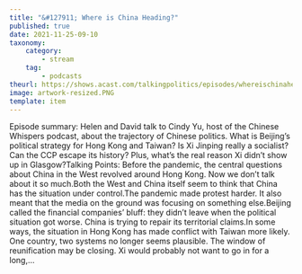 ```yaml
---
title: "&#127911; Where is China Heading?"
published: true
date: 2021-11-25-09-10
taxonomy:
    category:
        - stream
    tag:
        - podcasts
theurl: https://shows.acast.com/talkingpolitics/episodes/whereischinaheading-
image: artwork-resized.PNG
template: item
---
```


Episode summary: Helen and David talk to Cindy Yu, host of the Chinese Whispers podcast, about the trajectory of Chinese politics. What is Beijing&rsquo;s political strategy for Hong Kong and Taiwan? Is Xi Jinping really a socialist? Can the CCP escape its history? Plus, what&rsquo;s the real reason Xi didn&rsquo;t show up in Glasgow?Talking Points: Before the pandemic, the central questions about China in the West revolved around Hong Kong. Now we don&rsquo;t talk about it so much.Both the West and China itself seem to think that China has the situation under control.The pandemic made protest harder. It also meant that the media on the ground was focusing on something else.Beijing called the financial companies&rsquo; bluff: they didn&rsquo;t leave when the political situation got worse. China is trying to repair its territorial claims.In some ways, the situation in Hong Kong has made conflict with Taiwan more likely. One country, two systems no longer seems plausible. The window of reunification may be closing. Xi would probably not want to go in for a long,&hellip;
